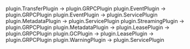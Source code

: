plugin.TransferPlugin       -> plugin.GRPCPlugin
plugin.EventPlugin       -> plugin.GRPCPlugin
plugin.EventPlugin       -> plugin.ServicePlugin
plugin.MetadataPlugin       -> plugin.ServicePlugin
plugin.StreamingPlugin      -> plugin.GRPCPlugin
plugin.MetadataPlugin   ->      plugin.LeasePlugin          -> plugin.GRPCPlugin
plugin.GCPlugin            ->      plugin.LeasePlugin          -> plugin.GRPCPlugin
plugin.WarningPlugin      -> plugin.ServicePlugin